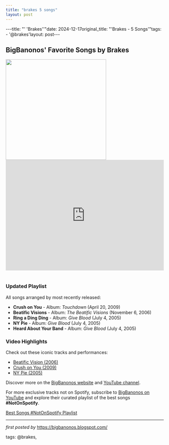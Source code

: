 ```yaml
---
title: "brakes 5 songs"
layout: post
---
```

---title: "' 'Brakes''"date: 2024-12-17original_title: "'Brakes - 5 Songs'"tags:  - '@brakes'layout: post---<h2>BigBanonos' Favorite Songs by Brakes</h2><div><a href="https://i.scdn.co/image/ab67616d0000b273cdfd5b5a567df51988c4b6c6" ><img alt="" border="0" data-original-height="640" data-original-width="640" src="https://i.scdn.co/image/ab67616d0000b273cdfd5b5a567df51988c4b6c6" width="320" /></a></div> <div> <iframe allow="autoplay; clipboard-write; encrypted-media; fullscreen; picture-in-picture" allowfullscreen="" frameborder="0" height="352" loading="lazy" src="https://open.spotify.com/embed/playlist/5o4Jooev0ACb3tLo60jsUN?utm_source=generator" width="100%"></iframe></div><br /><h3>Updated Playlist</h3><p>All songs arranged by most recently released:</p> <ul> <li><strong>Crush on You</strong> - Album: <em>Touchdown</em> (April 20, 2009)</li> <li><strong>Beatific Visions</strong> - Album: <em>The Beatific Visions</em> (November 6, 2006)</li> <li><strong>Ring a Ding Ding</strong> - Album: <em>Give Blood</em> (July 4, 2005)</li> <li><strong>NY Pie</strong> - Album: <em>Give Blood</em> (July 4, 2005)</li> <li><strong>Heard About Your Band</strong> - Album: <em>Give Blood</em> (July 4, 2005)</li></ul> <h3>Video Highlights</h3><p>Check out these iconic tracks and performances:</p><ul> <li><a href="https://www.youtube.com/watch?v=BEATIFICVISION" target="_blank">Beatific Vision (2006)</a></li> <li><a href="https://www.youtube.com/watch?v=CRUSHONYOU" target="_blank">Crush on You (2009)</a></li> <li><a href="https://www.youtube.com/watch?v=MYPIE" target="_blank">NY Pie (2005)</a></li></ul> <p>Discover more on the <a href="https://bigbanonos.blogspot.com/" target="_blank">BigBanonos website</a> and <a href="https://www.youtube.com/@BigBanonos" target="_blank">YouTube channel</a>.</p><!--Subscribe and Playlist Links--><div>    <p>For more exclusive tracks not on Spotify, subscribe to <a href="https://www.youtube.com/@BigBanonos" target="_blank">BigBanonos on YouTube</a> and explore their curated playlist of the best songs <strong>#NotOnSpotify</strong>.</p>    <p><a href="https://www.youtube.com/playlist?list=PLtuNtuTatqI0kFahUCbtbfenC_ET5O_tr" target="_blank">Best Songs #NotOnSpotify Playlist<br /></a></p></div><hr /><p><em>first posted by</em> <a href="https://bigbanonos.blogspot.com/" rel="noopener" target="_new">https://bigbanonos.blogspot.com/</a></p><p>tags: @brakes,</p>